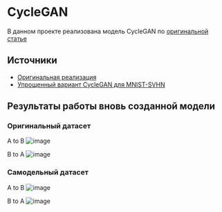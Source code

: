# CycleGAN

В данном проекте реализована модель CycleGAN по [оригинальной статье](https://arxiv.org/pdf/1703.10593.pdf)

## Источники

- [Оригинальная реализация](https://github.com/junyanz/pytorch-CycleGAN-and-pix2pix)
- [Упрощенный вариант CycleGAN для MNIST-SVHN](https://github.com/yunjey/mnist-svhn-transfer)

## Результаты работы вновь созданной модели
### Оригинальный датасет
A to B
![image](https://user-images.githubusercontent.com/74820910/123552119-5c0a6100-d77d-11eb-8c7d-ec1ba78d5fc3.png)

B to A
![image](https://user-images.githubusercontent.com/74820910/123552241-f66aa480-d77d-11eb-9101-667cddebbdc0.png)

### Самодельный датасет

A to B
![image](https://user-images.githubusercontent.com/74820910/123552386-9a545000-d77e-11eb-85a3-770fb77d886c.png)

B to A
![image](https://user-images.githubusercontent.com/74820910/123552518-25cde100-d77f-11eb-8793-fa53cb5c80ed.png)
